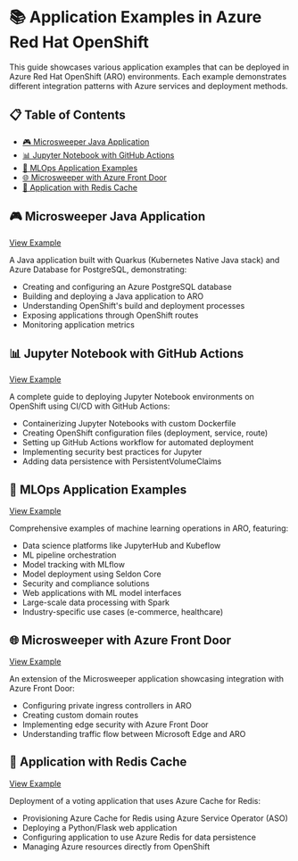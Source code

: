 # 📚 Application Examples in Azure Red Hat OpenShift

This guide showcases various application examples that can be deployed in Azure Red Hat OpenShift (ARO) environments. Each example demonstrates different integration patterns with Azure services and deployment methods.

## 📋 Table of Contents

- [🎮 Microsweeper Java Application](#-microsweeper-java-application)
- [📊 Jupyter Notebook with GitHub Actions](#-jupyter-notebook-with-github-actions)
- [🧠 MLOps Application Examples](#-mlops-application-examples)
- [🌐 Microsweeper with Azure Front Door](#-microsweeper-with-azure-front-door)
- [🔄 Application with Redis Cache](#-application-with-redis-cache)

## 🎮 Microsweeper Java Application

[View Example](App%20Example%201.md)

A Java application built with Quarkus (Kubernetes Native Java stack) and Azure Database for PostgreSQL, demonstrating:

- Creating and configuring an Azure PostgreSQL database
- Building and deploying a Java application to ARO
- Understanding OpenShift's build and deployment processes
- Exposing applications through OpenShift routes
- Monitoring application metrics

## 📊 Jupyter Notebook with GitHub Actions

[View Example](App%20JupiterNoteBook%20with%20Github%20Acction.md)

A complete guide to deploying Jupyter Notebook environments on OpenShift using CI/CD with GitHub Actions:

- Containerizing Jupyter Notebooks with custom Dockerfile
- Creating OpenShift configuration files (deployment, service, route)
- Setting up GitHub Actions workflow for automated deployment
- Implementing security best practices for Jupyter
- Adding data persistence with PersistentVolumeClaims

## 🧠 MLOps Application Examples

[View Example](App%20MLOps.md)

Comprehensive examples of machine learning operations in ARO, featuring:

- Data science platforms like JupyterHub and Kubeflow
- ML pipeline orchestration
- Model tracking with MLflow
- Model deployment using Seldon Core
- Security and compliance solutions
- Web applications with ML model interfaces
- Large-scale data processing with Spark
- Industry-specific use cases (e-commerce, healthcare)

## 🌐 Microsweeper with Azure Front Door

[View Example](App%20with%20Frontdoor.md)

An extension of the Microsweeper application showcasing integration with Azure Front Door:

- Configuring private ingress controllers in ARO
- Creating custom domain routes
- Implementing edge security with Azure Front Door
- Understanding traffic flow between Microsoft Edge and ARO

## 🔄 Application with Redis Cache

[View Example](App%20with%20RedisCache.md)

Deployment of a voting application that uses Azure Cache for Redis:

- Provisioning Azure Cache for Redis using Azure Service Operator (ASO)
- Deploying a Python/Flask web application
- Configuring application to use Azure Redis for data persistence
- Managing Azure resources directly from OpenShift